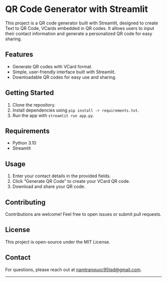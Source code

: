 # QR Code Generator with Streamlit

This project is a QR code generator built with Streamlit, designed to create Text to QR Code, VCards embedded in QR codes. It allows users to input their contact information and generate a personalized QR code for easy sharing.

## Features

- Generate QR codes with VCard format.
- Simple, user-friendly interface built with Streamlit.
- Downloadable QR codes for easy use and sharing.

## Getting Started

1. Clone the repository.
2. Install dependencies using `pip install -r requirements.txt`.
3. Run the app with `streamlit run app.py`.

## Requirements

- Python 3.10
- Streamlit

## Usage

1. Enter your contact details in the provided fields.
2. Click “Generate QR Code” to create your VCard QR code.
3. Download and share your QR code.

## Contributing

Contributions are welcome! Feel free to open issues or submit pull requests.

## License

This project is open-source under the MIT License.

## Contact

For questions, please reach out at namtranquoc95lqd@gmail.com.

---

